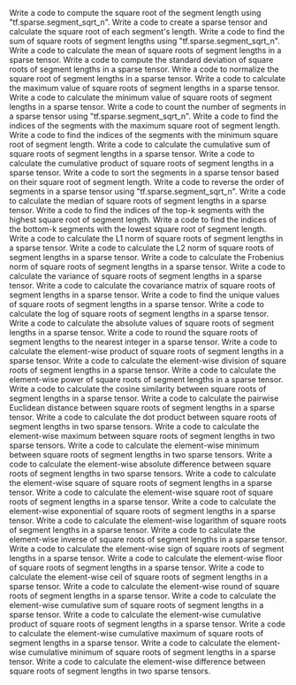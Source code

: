 Write a code to compute the square root of the segment length using "tf.sparse.segment_sqrt_n".
Write a code to create a sparse tensor and calculate the square root of each segment's length.
Write a code to find the sum of square roots of segment lengths using "tf.sparse.segment_sqrt_n".
Write a code to calculate the mean of square roots of segment lengths in a sparse tensor.
Write a code to compute the standard deviation of square roots of segment lengths in a sparse tensor.
Write a code to normalize the square root of segment lengths in a sparse tensor.
Write a code to calculate the maximum value of square roots of segment lengths in a sparse tensor.
Write a code to calculate the minimum value of square roots of segment lengths in a sparse tensor.
Write a code to count the number of segments in a sparse tensor using "tf.sparse.segment_sqrt_n".
Write a code to find the indices of the segments with the maximum square root of segment length.
Write a code to find the indices of the segments with the minimum square root of segment length.
Write a code to calculate the cumulative sum of square roots of segment lengths in a sparse tensor.
Write a code to calculate the cumulative product of square roots of segment lengths in a sparse tensor.
Write a code to sort the segments in a sparse tensor based on their square root of segment length.
Write a code to reverse the order of segments in a sparse tensor using "tf.sparse.segment_sqrt_n".
Write a code to calculate the median of square roots of segment lengths in a sparse tensor.
Write a code to find the indices of the top-k segments with the highest square root of segment length.
Write a code to find the indices of the bottom-k segments with the lowest square root of segment length.
Write a code to calculate the L1 norm of square roots of segment lengths in a sparse tensor.
Write a code to calculate the L2 norm of square roots of segment lengths in a sparse tensor.
Write a code to calculate the Frobenius norm of square roots of segment lengths in a sparse tensor.
Write a code to calculate the variance of square roots of segment lengths in a sparse tensor.
Write a code to calculate the covariance matrix of square roots of segment lengths in a sparse tensor.
Write a code to find the unique values of square roots of segment lengths in a sparse tensor.
Write a code to calculate the log of square roots of segment lengths in a sparse tensor.
Write a code to calculate the absolute values of square roots of segment lengths in a sparse tensor.
Write a code to round the square roots of segment lengths to the nearest integer in a sparse tensor.
Write a code to calculate the element-wise product of square roots of segment lengths in a sparse tensor.
Write a code to calculate the element-wise division of square roots of segment lengths in a sparse tensor.
Write a code to calculate the element-wise power of square roots of segment lengths in a sparse tensor.
Write a code to calculate the cosine similarity between square roots of segment lengths in a sparse tensor.
Write a code to calculate the pairwise Euclidean distance between square roots of segment lengths in a sparse tensor.
Write a code to calculate the dot product between square roots of segment lengths in two sparse tensors.
Write a code to calculate the element-wise maximum between square roots of segment lengths in two sparse tensors.
Write a code to calculate the element-wise minimum between square roots of segment lengths in two sparse tensors.
Write a code to calculate the element-wise absolute difference between square roots of segment lengths in two sparse tensors.
Write a code to calculate the element-wise square of square roots of segment lengths in a sparse tensor.
Write a code to calculate the element-wise square root of square roots of segment lengths in a sparse tensor.
Write a code to calculate the element-wise exponential of square roots of segment lengths in a sparse tensor.
Write a code to calculate the element-wise logarithm of square roots of segment lengths in a sparse tensor.
Write a code to calculate the element-wise inverse of square roots of segment lengths in a sparse tensor.
Write a code to calculate the element-wise sign of square roots of segment lengths in a sparse tensor.
Write a code to calculate the element-wise floor of square roots of segment lengths in a sparse tensor.
Write a code to calculate the element-wise ceil of square roots of segment lengths in a sparse tensor.
Write a code to calculate the element-wise round of square roots of segment lengths in a sparse tensor.
Write a code to calculate the element-wise cumulative sum of square roots of segment lengths in a sparse tensor.
Write a code to calculate the element-wise cumulative product of square roots of segment lengths in a sparse tensor.
Write a code to calculate the element-wise cumulative maximum of square roots of segment lengths in a sparse tensor.
Write a code to calculate the element-wise cumulative minimum of square roots of segment lengths in a sparse tensor.
Write a code to calculate the element-wise difference between square roots of segment lengths in two sparse tensors.